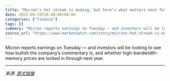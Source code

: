 ```yaml
---
title: "Micron’s hot streak is ending, but here’s what matters next for the stock"
date: 2025-09-19T18:40:00+08:00
categories: ["finance"]
tags: []
summary: "Micron reports earnings on Tuesday — and investors will be looking to see how bullish the company’s commentary is, and whether high-bandwidth-memory prices are locked in through next year."
source_url: "https://www.marketwatch.com/story/microns-hot-streak-is-ending-but-heres-what-matters-next-for-the-stock-7ea1e7b0?mod=mw_rss_topstories"
---
```


Micron reports earnings on Tuesday — and investors will be looking to see how bullish the company’s commentary is, and whether high-bandwidth-memory prices are locked in through next year.

---

*来源: [原文链接](https://www.marketwatch.com/story/microns-hot-streak-is-ending-but-heres-what-matters-next-for-the-stock-7ea1e7b0?mod=mw_rss_topstories)*
